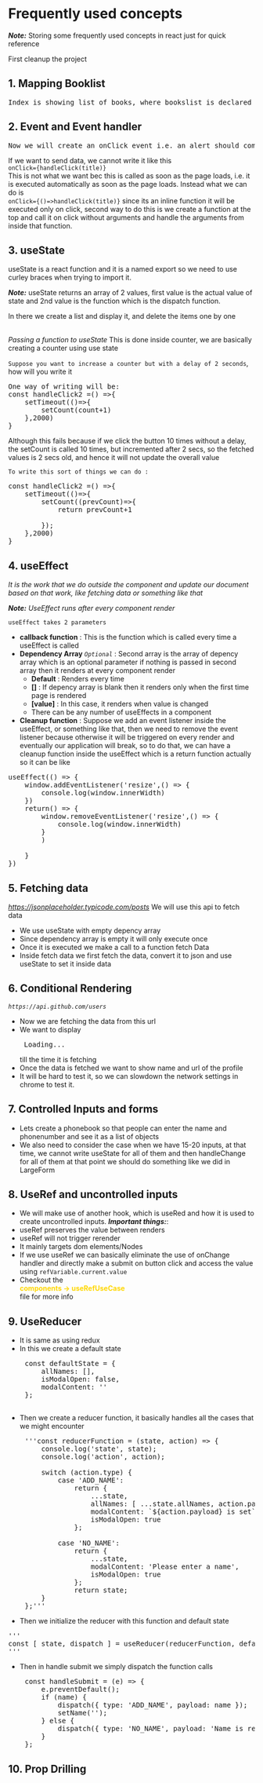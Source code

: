 # Frequently used concepts

**_Note:_** Storing some frequently used concepts in react just for quick reference

<p> First cleanup the project</p>


## 1. Mapping Booklist
<pre>
Index is showing list of books, where bookslist is declared in <i>BookList</i> component which is using <i>card</i> component.
</pre>

## 2. Event and Event handler
<pre>
Now we will create an onClick event i.e. an alert should come up and show that a click was made, it is deployed inside <i>BookList.js</i>
</pre>
If we want to send data, we cannot write it like this <br/>
<code>onClick={handleClick(title)}</code><br/>
This is not what we want bec this is called as soon as the page loads, i.e. it is executed automatically as soon as the page loads. Instead what we can do is<br/>
<code>onClick={()=>handleClick(title)}</code>
since its an inline function it will be executed only on click, second way to do this is we create a function at the top and call it on click without arguments and handle the arguments from inside that function.

## 3. useState
<p> useState is a react function and it is a named export so we need to use curley braces when trying to import it.</p>

**_Note:_** useState returns an array of 2 values, first value is the actual value of state and 2nd value is the function which is the dispatch function.
<p>In there we create a list and display it, and delete the items one by one</p>
<br/>
<i>Passing a function to useState</i> This is done inside counter, we are basically creating a counter using use state
<br/>

`Suppose you want to increase a counter but with a delay of 2 seconds`, how will you write it

<pre>
One way of writing will be:
const handleClick2 =() =>{
    setTimeout(()=>{
        setCount(count+1)
    },2000)
}
</pre>

Although this fails because if we click the button 10 times without a delay, the setCount is called 10 times, but incremented after 2 secs, so the fetched values is 2 secs old, and hence it will not update the overall value

` To write this sort of things we can do : `
<pre>
const handleClick2 =() =>{
    setTimeout(()=>{
        setCount((prevCount)=>{
            return prevCount+1
        
        });
    },2000)
}
</pre>


## 4. useEffect
<i> It is the work that we do outside the component and update our document based on that work, like fetching data or something like that</i>

 **_Note:_** <i>UseEffect runs after every component render</i>

``` useEffect takes 2 parameters ```
- **callback function** : This is the function which is called every time a useEffect is called
- **Dependency Array** <i>`Optional`</i> : Second array is the array of depency array which is an optional parameter if nothing is passed in second array then it renders at every component render
  - **Default** : Renders every time
  - **[]** : If depency array is blank then it renders only when the first time page is rendered
  - **[value]** : In this case, it renders when value is changed
  - There can be any number of useEffects in a component
- **Cleanup function** : Suppose we add an event listener inside the useEffect, or something like that, then we need to remove the event listener because otherwise it will be triggered on every render and eventually our application will break, so to do that, we can have a cleanup function inside the useEffect which is a return function actually so it can be like
<pre>
useEffect(() => {
    window.addEventListener('resize',() => {
        console.log(window.innerWidth)
    })
    return() => {
        window.removeEventListener('resize',() => {
            console.log(window.innerWidth)
        }
        )
    
    }
})
</pre>


## 5. Fetching data

<i>https://jsonplaceholder.typicode.com/posts</i> We will use this api to fetch data
<ul>
    <li> We use useState with empty depency array
    <li> Since dependency array is empty it will only execute once
    <li> Once it is executed we make a call to a function fetch Data
    <li> Inside fetch data we first fetch the data, convert it to json and use useState to set it inside data
</ul>

## 6. Conditional Rendering

<i> ```https://api.github.com/users``` </i>

- Now we are fetching the data from this url
- We want to display <pre> Loading... </pre> till the time it is fetching
- Once the data is fetched we want to show name and url of the profile
- It will be hard to test it, so we can slowdown the network settings in chrome to test it.

## 7. Controlled Inputs and forms
- Lets create a phonebook so that people can enter the name and phonenumber and see it as a list of objects
- We also need to consider the case when we have 15-20 inputs, at that time, we cannot write useState for all of them and then handleChange for all of them at that point we should do something like we did in LargeForm

## 8. UseRef and uncontrolled inputs
- We will make use of another hook, which is useRed and how it is used to create uncontrolled inputs.
**_Important things:_**: 
- useRef preserves the value between renders
- useRef will not trigger rerender
- It mainly targets dom elements/Nodes
- If we use useRef we can basically eliminate the use of onChange handler and directly make a submit on button click and access the value using ```refVariable.current.value```
- Checkout the <div style="color:gold">**components -> useRefUseCase**</div> file for more info

## 9. UseReducer
- It is same as using redux
- In this we create a default state
<pre>
    const defaultState = {
		allNames: [],
		isModalOpen: false,
		modalContent: ''
	};

</pre>
- Then we create a reducer function, it basically handles all the cases that we might encounter
<pre>
    '''const reducerFunction = (state, action) => {
		console.log('state', state);
		console.log('action', action);

		switch (action.type) {
			case 'ADD_NAME':
				return {
					...state,
					allNames: [ ...state.allNames, action.payload ],
					modalContent: `${action.payload} is set`,
					isModalOpen: true
				};

			case 'NO_NAME':
				return {
					...state,
					modalContent: 'Please enter a name',
					isModalOpen: true
				};
				return state;
		}
	};'''
</pre>
- Then we initialize the reducer with this function and default state
<pre>
'''
const [ state, dispatch ] = useReducer(reducerFunction, defaultState);
'''
</pre>
- Then in handle submit we simply dispatch the function calls
<pre>
    const handleSubmit = (e) => {
		e.preventDefault();
		if (name) {
			dispatch({ type: 'ADD_NAME', payload: name });
			setName('');
		} else {
			dispatch({ type: 'NO_NAME', payload: 'Name is required' });
		}
	};
</pre>

## 10. Prop Drilling
